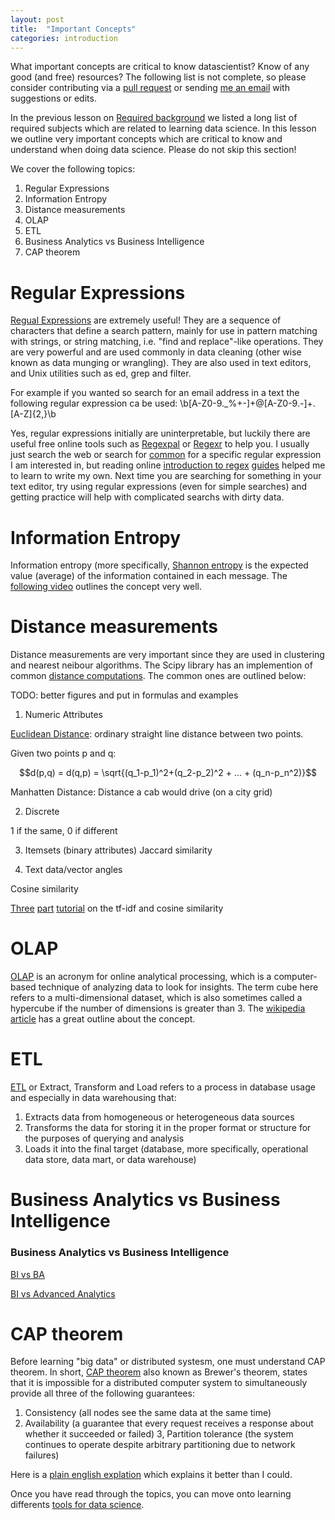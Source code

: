 ```yaml
---
layout: post
title:  "Important Concepts"
categories: introduction 
---
```


What important concepts are critical to know datascientist? Know of any good (and free) resources? The following list is not complete, so please consider contributing via a [pull request](http://github.com/datascienceguide/datascienceguide.github.io/) or sending [me an email](mailto:andrew@andrewandrade.ca) with suggestions or edits.

In the previous lesson on [Required background](required-background/) we listed a long list of required subjects which are related to learning data science.  In this lesson we outline very important concepts which are critical to know and understand when doing data science. Please do not skip this section! 

We cover the following topics:
1. Regular Expressions 
2. Information Entropy
3. Distance measurements
4. OLAP
5. ETL
6. Business Analytics vs Business Intelligence
7. CAP theorem

# Regular Expressions 

[Regual Expressions](https://en.wikipedia.org/wiki/Regular_expression) are extremely useful!  They are a sequence of characters that define a search pattern, mainly for use in pattern matching with strings, or string matching, i.e. "find and replace"-like operations.  They are very powerful and are used commonly in data cleaning (other wise known as data munging or wrangling).  They are also used in text editors, and Unix utilities such as ed, grep and filter.

For example if you wanted so search for an email address in a text the following regular expression ca be used:
    \b[A-Z0-9._%+-]+@[A-Z0-9.-]+\.[A-Z]{2,}\b 

Yes, regular expressions initially are uninterpretable, but luckily there are useful free online tools such as [Regexpal](http://www.regexpal.com/) or [Regexr](http://regexr.com/) to help you.  I usually just search the web or search for [common](http://code.tutsplus.com/tutorials/8-regular-expressions-you-should-know--net-6149) for a specific regular expression I am interested in, but reading online [introduction to regex](http://codular.com/regex) [guides](http://www.aivosto.com/vbtips/regex.html) helped me to learn to write my own.  Next time you are searching for something in your text editor, try using regular expressions (even for simple searches) and getting practice will help with complicated searchs with dirty data.


# Information Entropy

Information entropy (more specifically, [Shannon entropy](https://en.wikipedia.org/wiki/Entropy_(information_theory)) is the expected value (average) of the information contained in each message.  The [following video](https://www.khanacademy.org/computing/computer-science/informationtheory/moderninfotheory/v/information-entropy) outlines the concept very well.

# Distance measurements
Distance measurements are very important since they are used in clustering and nearest neibour algorithms.  The Scipy library has an implemention of common [distance computations](http://docs.scipy.org/doc/scipy/reference/spatial.distance.html).  The common ones are outlined below:

TODO: better figures and put in formulas and examples


1. Numeric Attributes

[Euclidean Distance](https://en.wikipedia.org/wiki/Euclidean_distance): ordinary straight line distance between two points.

Given two points p and q:

$$d(p,q) = d(q,p) = \sqrt{(q_1-p_1)^2+(q_2-p_2)^2 + ... + (q_n-p_n^2)}$$

Manhatten Distance: Distance a cab would drive (on a city grid)

2. Discrete

1 if the same, 0 if different 


3. Itemsets (binary attributes)
Jaccard similarity

4. Text data/vector angles

Cosine similarity

[Three](http://blog.christianperone.com/2011/09/machine-learning-text-feature-extraction-tf-idf-part-i/) [part](blog.christianperone.com/2011/10/machine-learning-text-feature-extraction-tf-idf-part-ii/) [tutorial](http://blog.christianperone.com/2013/09/machine-learning-cosine-similarity-for-vector-space-models-part-iii/) on the tf-idf and 
cosine similarity

# OLAP

[OLAP](https://en.wikipedia.org/wiki/OLAP_cube) is an acronym for online analytical processing, which is a computer-based technique of analyzing data to look for insights. The term cube here refers to a multi-dimensional dataset, which is also sometimes called a hypercube if the number of dimensions is greater than 3.  The [wikipedia article](https://en.wikipedia.org/wiki/OLAP_cube) has a great outline about the concept.

# ETL
[ETL](https://en.wikipedia.org/wiki/Extract,_transform,_load)  or Extract, Transform and Load refers to a process in database usage and especially in data warehousing that:

1. Extracts data from homogeneous or heterogeneous data sources
2. Transforms the data for storing it in the proper format or structure for the purposes of querying and analysis
3. Loads it into the final target (database, more specifically, operational data store, data mart, or data warehouse)

# Business Analytics vs Business Intelligence

### Business Analytics vs Business Intelligence

[BI vs BA](https://www.quora.com/What-is-the-difference-between-business-intelligence-and-business-analytics-1)

[BI vs Advanced Analytics](https://rapidminer.com/summarizing-differences-business-intelligence-advanced-analytics/)

# CAP theorem

Before learning "big data" or distributed systesm, one must understand CAP theorem.  In short, [CAP theorem](https://en.wikipedia.org/wiki/CAP_theorem)  also known as Brewer's theorem, states that it is impossible for a distributed computer system to simultaneously provide all three of the following guarantees:
1. Consistency (all nodes see the same data at the same time)
2. Availability (a guarantee that every request receives a response about whether it succeeded or failed)
3, Partition tolerance (the system continues to operate despite arbitrary partitioning due to network failures)

Here is a [plain english explation](http://ksat.me/a-plain-english-introduction-to-cap-theorem/) which explains it better than I could.

Once you have read through the topics, you can move onto learning differents [tools for data science](opensource-tools-for-datascience).

